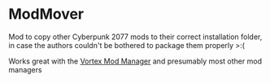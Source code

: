 # ModMover
Mod to copy other Cyberpunk 2077 mods to their correct installation folder, in case the authors couldn't be bothered to package them properly >:(

Works great with the [Vortex Mod Manager](https://www.nexusmods.com/about/vortex/) and presumably most other mod managers
